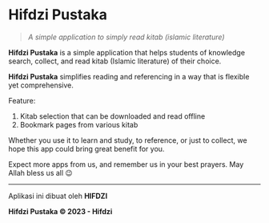# Hifdzi Pustaka

> _A simple application to simply read kitab (islamic literature)_

**Hifdzi Pustaka** is a simple application that helps students of knowledge search, collect, and read kitab (Islamic literature) of their choice.

**Hifdzi Pustaka** simplifies reading and referencing in a way that is flexible yet comprehensive.

Feature:

1. Kitab selection that can be downloaded and read offline
2. Bookmark pages from various kitab

Whether you use it to learn and study, to reference, or just to collect, we hope this app could bring great benefit for you.

Expect more apps from us, and remember us in your best prayers. May Allah bless us all 😉

---

Aplikasi ini dibuat oleh **HIFDZI**

**Hifdzi Pustaka © 2023  - Hifdzi**

